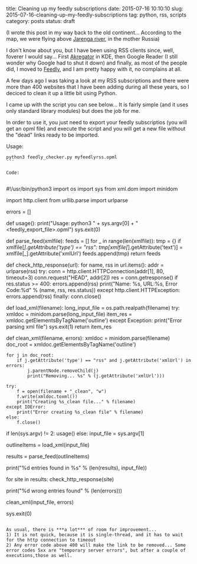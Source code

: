 title: Cleaning up my feedly subscriptions
date: 2015-07-16 10:10:10
slug: 2015-07-16-cleaning-up-my-feedly-subscriptions
tag: python, rss, scripts
category: posts
status: draft

(I wrote this post in my way back to the old continent... According to the map, we were flying above [Jarenga river](–), in the mother Russia) 

I don't know about you, but I have been using RSS clients since, well, foverer I would say... First [Akregator](https://www.kde.org/applications/internet/akregator/) in KDE, then Google Reader (I still wonder why Google had to shut it down) and finally, as most of the people did, I moved to [Feedly](http://feedly.com), and I am pretty happy with it, no complains at all.

A few days ago I was taking a look at my RSS subscriptions and there were more than 400 websites that I have been adding during all these years, so I deciced to clean it up a little bit using Python.

I came up with the script you can see below... It is fairly simple (and it uses only standard library modules) but does the job for me. 

In order to use it, you just need to export your feedly subscriptios (you will get an opml file) and execute the script and you will get a new file without the "dead" links ready to be imported.

Usage:

```
python3 feedly_checker.py myfeedlyrss.opml
´´´

Code:


```
#!/usr/bin/python3
import os
import sys
from xml.dom import minidom

import http.client
from urllib.parse import urlparse

errors = []

def usage():
    print("Usage: python3 " + sys.argv[0] + " <feedly_export_file>.opml")
    sys.exit(0)


def parse_feed(xmlfile):
    feeds = []
    for _ in range(len(xmlfile)):
        tmp = {}
        if xmlfile[_].getAttribute('type') == "rss":
            tmp[xmlfile[_].getAttribute('text')] = xmlfile[_].getAttribute('xmlUrl')
            feeds.append(tmp)
    return feeds


def check_http_response(url):
    for name, rss in url.items():
        addr = urlparse(rss)
        try:
            conn = http.client.HTTPConnection(addr[1], 80, timeout=3)
            conn.request("HEAD", addr[2])
            res = conn.getresponse()
            if res.status >= 400:
                errors.append(rss)
                print("Name: %s, URL:%s, Error Code:%d" % (name, rss, res.status))
        except http.client.HTTPException:
            errors.append(rss)
        finally:
            conn.close()


def load_xml(filename):
    long_input_file = os.path.realpath(filename)
    try:
        xmldoc = minidom.parse(long_input_file)
        item_res = xmldoc.getElementsByTagName('outline')
    except Exception:
        print("Error parsing xml file")
        sys.exit(1)
    return item_res


def clean_xml(filename, errors):
    xmldoc = minidom.parse(filename)
    doc_root = xmldoc.getElementsByTagName('outline')

    for j in doc_root:
        if j.getAttribute('type') == "rss" and j.getAttribute('xmlUrl') in errors:
            j.parentNode.removeChild(j)
            print("Removing... %s" % (j.getAttribute('xmlUrl')))

    try:
        f = open(filename + "_clean", "w")
        f.write(xmldoc.toxml())
        print("Creating %s_clean file..." % filename)
    except IOError:
        print("Error creating %s_clean file" % filename)
    else:
        f.close()

if len(sys.argv) != 2:
    usage()
else:
    input_file = sys.argv[1]

outlineItems = load_xml(input_file)

results = parse_feed(outlineItems)

print("%d entries found in %s" % (len(results), input_file))

for site in results:
    check_http_response(site)

print("%d wrong entries found" % (len(errors)))

clean_xml(input_file, errors)

sys.exit(0)
```

As usual, there is ***a lot*** of room for improvement... 
1) It is not quick, because it is single-thread, and it has to wait for the http connection to timeout
2) Any error code above 400 will make the link to be removed... Some error codes 5xx are "temporary server errors", but after a couple of executions,those as well.
